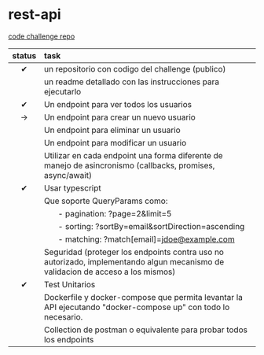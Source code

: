 # rest-api

[code challenge repo](https://github.com/AleSotoNubi/challenge-node-sr)

| status | task |
| :---:  | :--  |
|&#10004;| un repositorio con codigo del challenge (publico) |
|        | un readme detallado con las instrucciones para ejecutarlo |
|&#10004;| Un endpoint para ver todos los usuarios |
| ->     | Un endpoint para crear un nuevo usuario |
|        | Un endpoint para eliminar un usuario |
|        | Un endpoint para modificar un usuario |
|        | Utilizar en cada endpoint una forma diferente de manejo de asincronismo (callbacks, promises, async/await) |
|&#10004;| Usar typescript |
|        | Que soporte QueryParams como: |
|        | &ensp;&ensp;&ensp; - pagination: ?page=2&limit=5 |
|        | &ensp;&ensp;&ensp; - sorting: ?sortBy=email&sortDirection=ascending |
|        | &ensp;&ensp;&ensp; - matching: ?match[email]=jdoe@example.com |
|        | Seguridad (proteger los endpoints contra uso no autorizado, implementando algun mecanismo de validacion de acceso a los mismos) |
|&#10004;| Test Unitarios |
|        | Dockerfile y docker-compose que permita levantar la API ejecutando "docker-compose up" con todo lo necesario. |
|        | Collection de postman o equivalente para probar todos los endpoints |
